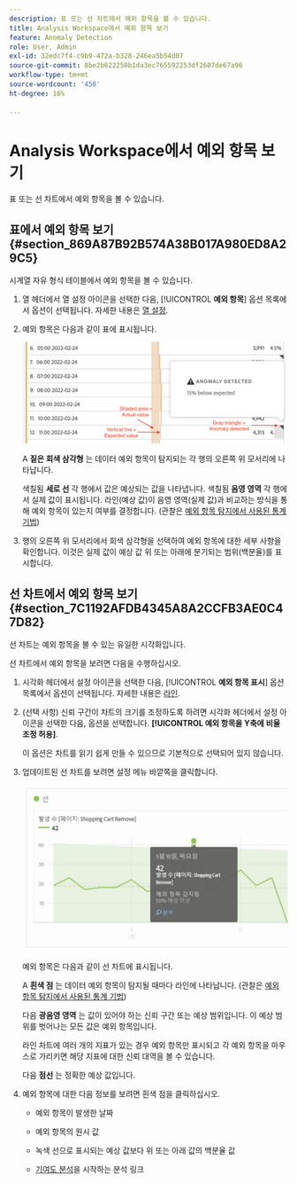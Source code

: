```yaml
---
description: 표 또는 선 차트에서 예외 항목을 볼 수 있습니다.
title: Analysis Workspace에서 예외 항목 보기
feature: Anomaly Detection
role: User, Admin
exl-id: 32edc7f4-c9b9-472a-b328-246ea5b54d07
source-git-commit: 8be2b622250b1da3ec765592253df2607de67a96
workflow-type: tm+mt
source-wordcount: '458'
ht-degree: 16%

---
```


# Analysis Workspace에서 예외 항목 보기

표 또는 선 차트에서 예외 항목을 볼 수 있습니다.

## 표에서 예외 항목 보기 {#section_869A87B92B574A38B017A980ED8A29C5}

시계열 자유 형식 테이블에서 예외 항목을 볼 수 있습니다.

1. 열 헤더에서 열 설정 아이콘을 선택한 다음, [!UICONTROL **예외 항목**] 옵션 목록에서 옵션이 선택됩니다. 자세한 내용은 [열 설정](/help/analyze/analysis-workspace/visualizations/freeform-table/column-row-settings/column-settings.md).

1. 예외 항목은 다음과 같이 표에 표시됩니다.

   ![](assets/anomaly_detected.png)

   A **짙은 회색 삼각형** 는 데이터 예외 항목이 탐지되는 각 행의 오른쪽 위 모서리에 나타납니다.

   색칠됨 **세로 선** 각 행에서 값은 예상되는 값을 나타냅니다. 색칠됨 **음영 영역** 각 행에서 실제 값이 표시됩니다. 라인(예상 값)이 음영 영역(실제 값)과 비교하는 방식을 통해 예외 항목이 있는지 여부를 결정합니다. (관찰은 [예외 항목 탐지에서 사용된 통계 기법](/help/analyze/analysis-workspace/virtual-analyst/c-anomaly-detection/statistics-anomaly-detection.md))

1. 행의 오른쪽 위 모서리에서 회색 삼각형을 선택하여 예외 항목에 대한 세부 사항을 확인합니다. 이것은 실제 값이 예상 값 위 또는 아래에 분기되는 범위(백분율)를 표시합니다.

## 선 차트에서 예외 항목 보기 {#section_7C1192AFDB4345A8A2CCFB3AE0C47D82}

선 차트는 예외 항목을 볼 수 있는 유일한 시각화입니다.

선 차트에서 예외 항목을 보려면 다음을 수행하십시오.

1. 시각화 헤더에서 설정 아이콘을 선택한 다음, [!UICONTROL **예외 항목 표시**] 옵션 목록에서 옵션이 선택됩니다. 자세한 내용은 [라인](/help/analyze/analysis-workspace/visualizations/line.md).

1. (선택 사항) 신뢰 구간이 차트의 크기를 조정하도록 하려면 시각화 헤더에서 설정 아이콘을 선택한 다음, 옵션을 선택합니다. **[!UICONTROL 예외 항목을 Y축에 비율 조정 허용]**.

   이 옵션은 차트를 읽기 쉽게 만들 수 있으므로 기본적으로 선택되어 있지 않습니다.

1. 업데이트된 선 차트를 보려면 설정 메뉴 바깥쪽을 클릭합니다.

   ![](assets/anomaly_linechart.png)

   예외 항목은 다음과 같이 선 차트에 표시됩니다.

   A **흰색 점** 는 데이터 예외 항목이 탐지될 때마다 라인에 나타납니다. (관찰은 [예외 항목 탐지에서 사용된 통계 기법](/help/analyze/analysis-workspace/virtual-analyst/c-anomaly-detection/statistics-anomaly-detection.md))

   다음 **광음영 영역** 는 값이 있어야 하는 신뢰 구간 또는 예상 범위입니다. 이 예상 범위를 벗어나는 모든 값은 예외 항목입니다.

   라인 차트에 여러 개의 지표가 있는 경우 예외 항목만 표시되고 각 예외 항목을 마우스로 가리키면 해당 지표에 대한 신뢰 대역을 볼 수 있습니다.

   다음 **점선** 는 정확한 예상 값입니다.

1. 예외 항목에 대한 다음 정보를 보려면 흰색 점을 클릭하십시오.

   * 예외 항목이 발생한 날짜

   * 예외 항목의 원시 값

   * 녹색 선으로 표시되는 예상 값보다 위 또는 아래 값의 백분율 값

   * [기여도 분석](/help/analyze/analysis-workspace/virtual-analyst/contribution-analysis/ca-tokens.md)을 시작하는 분석 링크





